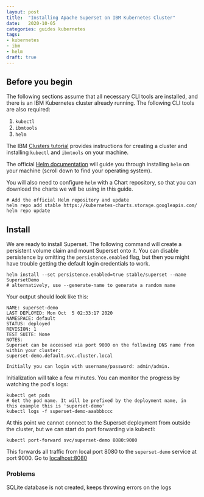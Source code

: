 ```yaml
---
layout: post
title:  "Installing Apache Superset on IBM Kubernetes Cluster"
date:   2020-10-05
categories: guides kubernetes
tags:
- kubernetes
- ibm
- helm
draft: true
---
```


## Before you begin

The following sections assume that all necessary CLI tools are installed, and
there is an IBM Kubernetes cluster already running. The following CLI tools 
are also required:

1. `kubectl`
1. `ibmtools`
1. `helm`

The IBM [Clusters tutorial][1] provides instructions for creating a cluster and
installing `kubectl` and `ibmtools` on your machine.

The official [Helm documentation][2] will guide you through installing `helm` 
on your machine (scroll down to find your operating system).
 
You will also need to configure `helm` with a Chart repository, so that you can
download the charts we will be using in this guide.

```shell script
# Add the official Helm repository and update
helm repo add stable https://kubernetes-charts.storage.googleapis.com/
helm repo update
```


## Install

We are ready to install Superset. The following command will create a 
persistent volume claim and mount Superset onto it. You can disable
persistence by omitting the `persistence.enabled` flag, but then you might
have trouble getting the default login credentials to work. 

```shell script
helm install --set persistence.enabled=true stable/superset --name SupersetDemo
# alternatively, use --generate-name to generate a random name 
```


Your output should look like this:

```
NAME: superset-demo
LAST DEPLOYED: Mon Oct  5 02:33:17 2020
NAMESPACE: default
STATUS: deployed
REVISION: 1
TEST SUITE: None
NOTES:
Superset can be accessed via port 9000 on the following DNS name from within your cluster:
superset-demo.default.svc.cluster.local

Initially you can login with username/password: admin/admin.
```

Initialization will take a few minutes. You can monitor the progress by watching the pod's logs:

```shell script
kubectl get pods
# Get the pod name. It will be prefixed by the deployment name, in this example this is 'superset-demo'
kubectl logs -f superset-demo-aaabbbccc
```

At this point we cannot connect to the Superset deployment from outside the cluster,
but we can start do port forwarding via kubectl:

```shell script
kubectl port-forward svc/superset-demo 8080:9000
```

This forwards all traffic from local port 8080 to the `superset-demo` service at port 9000. Go to [localhost:8080](localhost:8080)


### Problems
SQLite database is not created, keeps throwing errors on the logs


[1]: https://cloud.ibm.com/docs/containers?topic=containers-cs_cluster_tutorial
[2]: https://helm.sh/docs/intro/install/
